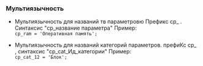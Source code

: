### Мультиязычность
* Мультиязычность для названий тв параметровю Префикс cp_ . Синтаксис "cp_название параметра"
Пример:      
```cp_ram = 'Оперативная память';```

* Мультиязычность для названий категорий параметров. префиКс cp_ , синтаксис "cp_cat_Ид_категории" 
Пример:   
```cp_cat_12 = 'Блок';```